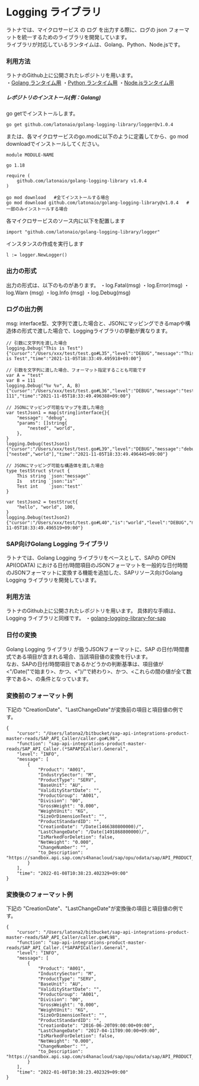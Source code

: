 # Logging ライブラリ
ラトナでは、マイクロサービス の ログ を出力する際に、ログの json フォーマットを統一するためのライブラリを開発しています。  
ライブラリが対応しているランタイムは、Golang、Python、Node.jsです。  

### 利用方法
ラトナのGithub上に公開されたレポジトリを用います。  
・[Golang ランタイム用](https://github.com/latonaio/golang-logging-library)
・[Python ランタイム用](https://github.com/latonaio/python-logging-library)
・[Node.jsランタイム用](https://github.com/latonaio/nodejs-logging-library)

##### レポジトリのインストール(例：Golang)
go getでインストールします。
```
go get github.com/latonaio/golang-logging-library/logger@v1.0.4 
```
または、各マイクロサービスのgo.modに以下のように定義してから、go mod downloadでインストールしてください。
```
module MODULE-NAME

go 1.18

require (
	github.com/latonaio/golang-logging-library v1.0.4
)

```
```
go mod download   #全てインストールする場合
go mod download github.com/latonaio/golang-logging-library@v1.0.4   #一部のみインストールする場合
```
各マイクロサービスのソース内に以下を配置します
```
import "github.com/latonaio/golang-logging-library/logger"
```
インスタンスの作成を実行します
```
l := logger.NewLogger()
```

### 出力の形式
出力の形式は、以下のものがあります。
・log.Fatal(msg)
・log.Error(msg)
・log.Warn (msg)
・log.Info (msg)
・log.Debug(msg)

### ログの出力例
msg: interface型、文字列で渡した場合と、JSONにマッピングできるmapや構造体の形式で渡した場合で、Loggingライブラリの挙動が異なります。

```
// 引数に文字列を渡した場合
logging.Debug("This is Test")
{"cursor":"/Users/xxx/test/test.go#L35","level":"DEBUG","message":"This is Test","time":"2021-11-05T18:33:49.495918+09:00"}

// 引数を文字列に渡した場合、フォーマット指定することも可能です
var A = "test"
var B = 111
logging.Debug("%v %v", A, B)
{"cursor":"/Users/xxx/test/test.go#L36","level":"DEBUG","message":"test 111","time":"2021-11-05T18:33:49.496388+09:00"}

// JSONにマッピング可能なマップを渡した場合
var testJson1 = map[string]interface{}{
    "message": "debug",
    "params": []string{
        "nested", "world",
    },
}
logging.Debug(testJson1)
{"cursor":"/Users/xxx/test/test.go#L39","level":"DEBUG","message":"debug","params":["nested","world"],"time":"2021-11-05T18:33:49.496445+09:00"}

// JSONにマッピング可能な構造体を渡した場合
type testStruct struct {
	This string `json:"message"`
	Is   string `json:"is"`
	Test int    `json:"test"`
}

var testJson2 = testStruct{
    "hello", "world", 100,
}
logging.Debug(testJson2)
{"cursor":"/Users/xxx/test/test.go#L40","is":"world","level":"DEBUG","message":"hello","test":100,"time":"2021-11-05T18:33:49.496519+09:00"}
```

### SAP向けGolang Logging ライブラリ
ラトナでは、Golang Logging ライブラリをベースとして、SAPの OPEN API(ODATA) における日付/時間項目のJSONフォーマットを一般的な日付時間のJSONフォーマットに変換する機能を追加した、SAPリソース向けGolang Logging ライブラリを開発しています。

### 利用方法
ラトナのGithub上に公開されたレポジトリを用います。
具体的な手順は、Logging ライブラリと同様です。
・[golang-logging-library-for-sap](https://github.com/latonaio/golang-logging-library-for-sap)

### 日付の変換
Golang Logging ライブラリ が扱うJSONフォーマットに、SAP の日付/時間書式である項目が含まれる場合、当該項目値の変換を行います。  
なお、SAPの日付/時間項目であるかどうかの判断基準は、項目値が <"/Date("で始まり>、かつ、<")/"で終わり>、かつ、<これらの間の値が全て数字である>、の条件となっています。  

### 変換前のフォーマット例
下記の "CreationDate"、"LastChangeDate"が変換前の項目と項目値の例です。  
```
{
	"cursor": "/Users/latona2/bitbucket/sap-api-integrations-product-master-reads/SAP_API_Caller/caller.go#L98",
	"function": "sap-api-integrations-product-master-reads/SAP_API_Caller.(*SAPAPICaller).General",
	"level": "INFO",
	"message": [
		{
			"Product": "A001",
			"IndustrySector": "M",
			"ProductType": "SERV",
			"BaseUnit": "AU",
			"ValidityStartDate": "",
			"ProductGroup": "A001",
			"Division": "00",
			"GrossWeight": "0.000",
			"WeightUnit": "KG",
			"SizeOrDimensionText": "",
			"ProductStandardID": "",
			"CreationDate": "/Date(1466380800000)/",
			"LastChangeDate": "/Date(1491868800000)/",
			"IsMarkedForDeletion": false,
			"NetWeight": "0.000",
			"ChangeNumber": "",
			"to_Description": "https://sandbox.api.sap.com/s4hanacloud/sap/opu/odata/sap/API_PRODUCT_SRV/A_Product('A001')/to_Description"
		}
	],
	"time": "2022-01-08T10:38:23.402329+09:00"
}
```
### 変換後のフォーマット例
下記の "CreationDate"、"LastChangeDate"が変換後の項目と項目値の例です。
```
{
	"cursor": "/Users/latona2/bitbucket/sap-api-integrations-product-master-reads/SAP_API_Caller/caller.go#L98",
	"function": "sap-api-integrations-product-master-reads/SAP_API_Caller.(*SAPAPICaller).General",
	"level": "INFO",
	"message": [
		{
			"Product": "A001",
			"IndustrySector": "M",
			"ProductType": "SERV",
			"BaseUnit": "AU",
			"ValidityStartDate": "",
			"ProductGroup": "A001",
			"Division": "00",
			"GrossWeight": "0.000",
			"WeightUnit": "KG",
			"SizeOrDimensionText": "",
			"ProductStandardID": "",
			"CreationDate": "2016-06-20T09:00:00+09:00",
			"LastChangeDate": "2017-04-11T09:00:00+09:00",
			"IsMarkedForDeletion": false,
			"NetWeight": "0.000",
			"ChangeNumber": "",
			"to_Description": "https://sandbox.api.sap.com/s4hanacloud/sap/opu/odata/sap/API_PRODUCT_SRV/A_Product('A001')/to_Description"
		}
	],
	"time": "2022-01-08T10:38:23.402329+09:00"
}
```


